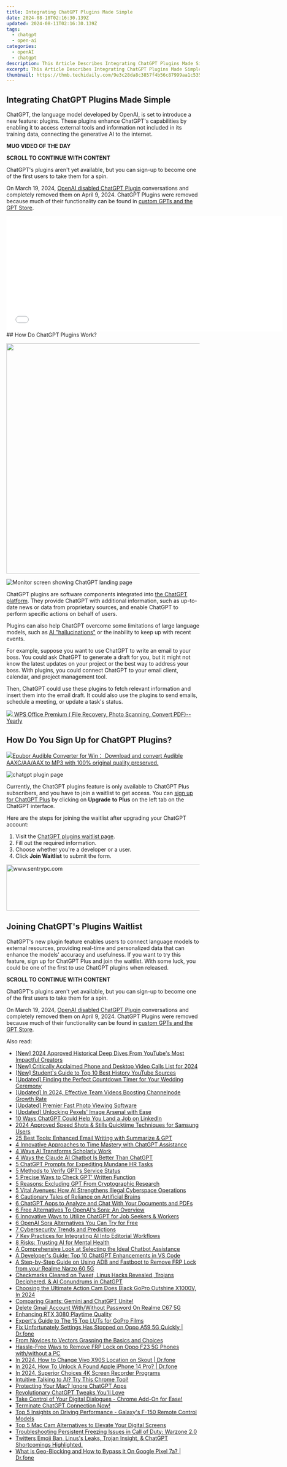 ```yaml
---
title: Integrating ChatGPT Plugins Made Simple
date: 2024-08-10T02:16:30.139Z
updated: 2024-08-11T02:16:30.139Z
tags:
  - chatgpt
  - open-ai
categories:
  - openAI
  - chatgpt
description: This Article Describes Integrating ChatGPT Plugins Made Simple
excerpt: This Article Describes Integrating ChatGPT Plugins Made Simple
thumbnail: https://thmb.techidaily.com/9e3c28da8c3857f4b56c87999aa1c53599613008193fcbe550b0f87978d3601d.jpg
---
```


## Integrating ChatGPT Plugins Made Simple

 ChatGPT, the language model developed by OpenAI, is set to introduce a new feature: plugins. These plugins enhance ChatGPT's capabilities by enabling it to access external tools and information not included in its training data, connecting the generative AI to the internet.

**MUO VIDEO OF THE DAY**

**SCROLL TO CONTINUE WITH CONTENT**

 ChatGPT's plugins aren't yet available, but you can sign-up to become one of the first users to take them for a spin.

 On March 19, 2024, [OpenAI disabled ChatGPT Plugin](https://help.openai.com/en/articles/8988022-winding-down-the-chatgpt-plugins-beta) conversations and completely removed them on April 9, 2024\. ChatGPT Plugins were removed because much of their functionality can be found in [custom GPTs and the GPT Store](https://www.makeuseof.com/how-to-use-chatgpt-custom-gpt-store/).

<!-- affiliate ads begin -->
<iframe id="iframe_672" src="//a.impactradius-go.com/gen-ad-code/5597632/1959812/17834/" width="720" height="300" scrolling="no" frameborder="0" marginheight="0" marginwidth="0"></iframe>
<!-- affiliate ads end -->
## How Do ChatGPT Plugins Work?

<!-- affiliate ads begin -->
<a href="https://appsumo.8odi.net/c/5597632/2068425/7443" target="_top" id="2068425"><img src="//a.impactradius-go.com/display-ad/7443-2068425" border="0" alt="" width="1200" height="600"/></a><img height="0" width="0" src="https://appsumo.8odi.net/i/5597632/2068425/7443" style="position:absolute;visibility:hidden;" border="0" />
<!-- affiliate ads end -->
![Monitor screen showing ChatGPT landing page](https://static1.makeuseofimages.com/wordpress/wp-content/uploads/2023/04/monitor-screen-showing-chatgpt-landing-page.jpg)

 ChatGPT plugins are software components integrated into [the ChatGPT platform](https://www.makeuseof.com/how-does-chatgpt-work/). They provide ChatGPT with additional information, such as up-to-date news or data from proprietary sources, and enable ChatGPT to perform specific actions on behalf of users.

 Plugins can also help ChatGPT overcome some limitations of large language models, such as [AI "hallucinations"](https://www.makeuseof.com/what-is-ai-hallucination-and-how-do-you-spot-it/) or the inability to keep up with recent events.

 For example, suppose you want to use ChatGPT to write an email to your boss. You could ask ChatGPT to generate a draft for you, but it might not know the latest updates on your project or the best way to address your boss. With plugins, you could connect ChatGPT to your email client, calendar, and project management tool.

 Then, ChatGPT could use these plugins to fetch relevant information and insert them into the email draft. It could also use the plugins to send emails, schedule a meeting, or update a task's status.

<!-- affiliate ads begin -->
<a href="https://secure.2checkout.com/order/checkout.php?PRODS=38729081&QTY=1&AFFILIATE=108875&CART=1"><img src="https://website-prod.cache.wpscdn.com/img/wps-spreadsheet-free-excel-editor-online-offline-1x.93e269d.png" border="0">
WPS Office Premium ( File Recovery, Photo Scanning, Convert PDF)--Yearly</a>
<!-- affiliate ads end -->
## How Do You Sign Up for ChatGPT Plugins?

<!-- affiliate ads begin -->
<a href="https://secure.2checkout.com/order/checkout.php?PRODS=4708689&QTY=1&AFFILIATE=108875&CART=1"><img src="https://www.epubor.com/images/uppic/audible-converter-interface.png" border="0">Epubor Audible Converter for Win： Download and convert Audible AAXC/AA/AAX to MP3 with 100% original quality preserved.</a>
<!-- affiliate ads end -->
![chatgpt plugin page](https://static1.makeuseofimages.com/wordpress/wp-content/uploads/2023/04/chatgpt-plugin-page.jpg)

 Currently, the ChatGPT plugins feature is only available to ChatGPT Plus subscribers, and you have to join a waitlist to get access. You can [sign up for ChatGPT Plus](https://www.makeuseof.com/chatgpt-plus-subscription-worth-it/) by clicking on **Upgrade** **to** **Plus** on the left tab on the ChatGPT interface.

 Here are the steps for joining the waitlist after upgrading your ChatGPT account:

1. Visit the [ChatGPT plugins waitlist page](https://openai.com/waitlist/plugins).
2. Fill out the required information.
3. Choose whether you're a developer or a user.
4. Click **Join Waitlist** to submit the form.

<!-- affiliate ads begin -->
<a href="https://sentrypc.7eer.net/c/5597632/398457/3022" target="_top" id="398457"><img src="//a.impactradius-go.com/display-ad/3022-398457" border="0" alt="www.sentrypc.com" width="980" height="120"/></a><img height="0" width="0" src="https://sentrypc.7eer.net/i/5597632/398457/3022" style="position:absolute;visibility:hidden;" border="0" />
<!-- affiliate ads end -->
## Joining ChatGPT's Plugins Waitlist

 ChatGPT's new plugin feature enables users to connect language models to external resources, providing real-time and personalized data that can enhance the models' accuracy and usefulness. If you want to try this feature, sign up for ChatGPT Plus and join the waitlist. With some luck, you could be one of the first to use ChatGPT plugins when released.

**SCROLL TO CONTINUE WITH CONTENT**

 ChatGPT's plugins aren't yet available, but you can sign-up to become one of the first users to take them for a spin.

 On March 19, 2024, [OpenAI disabled ChatGPT Plugin](https://help.openai.com/en/articles/8988022-winding-down-the-chatgpt-plugins-beta) conversations and completely removed them on April 9, 2024\. ChatGPT Plugins were removed because much of their functionality can be found in [custom GPTs and the GPT Store](https://www.makeuseof.com/how-to-use-chatgpt-custom-gpt-store/).


<ins class="adsbygoogle"
     style="display:block"
     data-ad-format="autorelaxed"
     data-ad-client="ca-pub-7571918770474297"
     data-ad-slot="1223367746"></ins>



<ins class="adsbygoogle"
     style="display:block"
     data-ad-client="ca-pub-7571918770474297"
     data-ad-slot="8358498916"
     data-ad-format="auto"
     data-full-width-responsive="true"></ins>

<span class="atpl-alsoreadstyle">Also read:</span>
<div><ul>
<li><a href="https://eaxpv-info.techidaily.com/new-2024-approved-historical-deep-dives-from-youtubes-most-impactful-creators/"><u>[New] 2024 Approved  Historical Deep Dives From YouTube's Most Impactful Creators</u></a></li>
<li><a href="https://desktop-recording.techidaily.com/new-critically-acclaimed-phone-and-desktop-video-calls-list-for-2024/"><u>[New] Critically Acclaimed Phone and Desktop Video Calls List for 2024</u></a></li>
<li><a href="https://facebook-record-videos.techidaily.com/new-students-guide-to-top-10-best-history-youtube-sources/"><u>[New] Student's Guide to Top 10 Best History YouTube Sources</u></a></li>
<li><a href="https://some-techniques.techidaily.com/updated-finding-the-perfect-countdown-timer-for-your-wedding-ceremony/"><u>[Updated] Finding the Perfect Countdown Timer for Your Wedding Ceremony</u></a></li>
<li><a href="https://facebook-record-videos.techidaily.com/updated-in-2024-effective-team-videos-boosting-channelnode-growth-rate/"><u>[Updated] In 2024, Effective Team Videos  Boosting Channelnode Growth Rate</u></a></li>
<li><a href="https://extra-support.techidaily.com/updated-premier-fast-photo-viewing-software/"><u>[Updated] Premier Fast Photo Viewing Software</u></a></li>
<li><a href="https://some-guidance.techidaily.com/updated-unlocking-pexels-image-arsenal-with-ease/"><u>[Updated] Unlocking Pexels' Image Arsenal with Ease</u></a></li>
<li><a href="https://tech-savvy.techidaily.com/10-ways-chatgpt-could-help-you-land-a-job-on-linkedin/"><u>10 Ways ChatGPT Could Help You Land a Job on LinkedIn</u></a></li>
<li><a href="https://article-tips.techidaily.com/2024-approved-speed-shots-and-stills-quicktime-techniques-for-samsung-users/"><u>2024 Approved  Speed Shots & Stills  Quicktime Techniques for Samsung Users</u></a></li>
<li><a href="https://tech-savvy.techidaily.com/25-best-tools-enhanced-email-writing-with-summarize-and-gpt/"><u>25 Best Tools: Enhanced Email Writing with Summarize & GPT</u></a></li>
<li><a href="https://tech-savvy.techidaily.com/4-innovative-approaches-to-time-mastery-with-chatgpt-assistance/"><u>4 Innovative Approaches to Time Mastery with ChatGPT Assistance</u></a></li>
<li><a href="https://tech-savvy.techidaily.com/4-ways-ai-transforms-scholarly-work/"><u>4 Ways AI Transforms Scholarly Work</u></a></li>
<li><a href="https://tech-savvy.techidaily.com/4-ways-the-claude-ai-chatbot-is-better-than-chatgpt/"><u>4 Ways the Claude AI Chatbot Is Better Than ChatGPT</u></a></li>
<li><a href="https://tech-savvy.techidaily.com/5-chatgpt-prompts-for-expediting-mundane-hr-tasks/"><u>5 ChatGPT Prompts for Expediting Mundane HR Tasks</u></a></li>
<li><a href="https://tech-savvy.techidaily.com/5-methods-to-verify-gpts-service-status/"><u>5 Methods to Verify GPT's Service Status</u></a></li>
<li><a href="https://tech-savvy.techidaily.com/5-precise-ways-to-check-gpt-written-function/"><u>5 Precise Ways to Check GPT’ Written Function</u></a></li>
<li><a href="https://tech-savvy.techidaily.com/5-reasons-excluding-gpt-from-cryptographic-research/"><u>5 Reasons: Excluding GPT From Cryptographic Research</u></a></li>
<li><a href="https://tech-savvy.techidaily.com/5-vital-avenues-how-ai-strengthens-illegal-cyberspace-operations/"><u>5 Vital Avenues: How AI Strengthens Illegal Cyberspace Operations</u></a></li>
<li><a href="https://tech-savvy.techidaily.com/6-cautionary-tales-of-reliance-on-artificial-brains/"><u>6 Cautionary Tales of Reliance on Artificial Brains</u></a></li>
<li><a href="https://tech-savvy.techidaily.com/6-chatgpt-apps-to-analyze-and-chat-with-your-documents-and-pdfs/"><u>6 ChatGPT Apps to Analyze and Chat With Your Documents and PDFs</u></a></li>
<li><a href="https://tech-savvy.techidaily.com/6-free-alternatives-to-openais-sora-an-overview/"><u>6 Free Alternatives To OpenAI's Sora: An Overview</u></a></li>
<li><a href="https://tech-savvy.techidaily.com/6-innovative-ways-to-utilize-chatgpt-for-job-seekers-and-workers/"><u>6 Innovative Ways to Utilize ChatGPT for Job Seekers & Workers</u></a></li>
<li><a href="https://tech-savvy.techidaily.com/6-openai-sora-alternatives-you-can-try-for-free/"><u>6 OpenAI Sora Alternatives You Can Try for Free</u></a></li>
<li><a href="https://tech-savvy.techidaily.com/7-cybersecurity-trends-and-predictions/"><u>7 Cybersecurity Trends and Predictions</u></a></li>
<li><a href="https://tech-savvy.techidaily.com/7-key-practices-for-integrating-ai-into-editorial-workflows/"><u>7 Key Practices for Integrating AI Into Editorial Workflows</u></a></li>
<li><a href="https://tech-savvy.techidaily.com/8-risks-trusting-ai-for-mental-health/"><u>8 Risks: Trusting AI for Mental Health</u></a></li>
<li><a href="https://tech-savvy.techidaily.com/a-comprehensive-look-at-selecting-the-ideal-chatbot-assistance/"><u>A Comprehensive Look at Selecting the Ideal Chatbot Assistance</u></a></li>
<li><a href="https://tech-savvy.techidaily.com/a-developers-guide-top-10-chatgpt-enhancements-in-vs-code/"><u>A Developer's Guide: Top 10 ChatGPT Enhancements in VS Code</u></a></li>
<li><a href="https://bypass-frp.techidaily.com/a-step-by-step-guide-on-using-adb-and-fastboot-to-remove-frp-lock-from-your-realme-narzo-60-5g-by-drfone-android/"><u>A Step-by-Step Guide on Using ADB and Fastboot to Remove FRP Lock from your Realme Narzo 60 5G</u></a></li>
<li><a href="https://tech-savvy.techidaily.com/1721422286358-checkmarks-cleared-on-tweet-linus-hacks-revealed-trojans-deciphered-and-ai-conundrums-in-chatgpt/"><u>Checkmarks Cleared on Tweet, Linus Hacks Revealed, Trojans Deciphered, & AI Conundrums in ChatGPT</u></a></li>
<li><a href="https://fox-http.techidaily.com/choosing-the-ultimate-action-cam-does-black-gopro-outshine-x1000v-in-2024/"><u>Choosing the Ultimate Action Cam  Does Black GoPro Outshine X1000V, In 2024</u></a></li>
<li><a href="https://tech-savvy.techidaily.com/1721433077915-comparing-giants-gemini-and-chatgpt-unite/"><u>Comparing Giants: Gemini and ChatGPT Unite!</u></a></li>
<li><a href="https://easy-unlock-android.techidaily.com/delete-gmail-account-withwithout-password-on-realme-c67-5g-by-drfone-android/"><u>Delete Gmail Account With/Without Password On Realme C67 5G</u></a></li>
<li><a href="https://graphic-issues.techidaily.com/enhancing-rtx-3080-playtime-quality/"><u>Enhancing RTX 3080 Playtime Quality</u></a></li>
<li><a href="https://fox-info.techidaily.com/experts-guide-to-the-15-top-luts-for-gopro-films/"><u>Expert's Guide to The 15 Top LUTs for GoPro Films</u></a></li>
<li><a href="https://howto.techidaily.com/fix-unfortunately-settings-has-stopped-on-oppo-a59-5g-quickly-drfone-by-drfone-fix-android-problems-fix-android-problems/"><u>Fix Unfortunately Settings Has Stopped on Oppo A59 5G Quickly | Dr.fone</u></a></li>
<li><a href="https://extra-hints.techidaily.com/from-novices-to-vectors-grasping-the-basics-and-choices/"><u>From Novices to Vectors  Grasping the Basics and Choices</u></a></li>
<li><a href="https://android-frp.techidaily.com/hassle-free-ways-to-remove-frp-lock-on-oppo-f23-5g-phones-withwithout-a-pc-by-drfone-android/"><u>Hassle-Free Ways to Remove FRP Lock on Oppo F23 5G Phones with/without a PC</u></a></li>
<li><a href="https://location-social.techidaily.com/in-2024-how-to-change-vivo-x90s-location-on-skout-drfone-by-drfone-virtual-android/"><u>In 2024, How to Change Vivo X90S Location on Skout | Dr.fone</u></a></li>
<li><a href="https://iphone-unlock.techidaily.com/in-2024-how-to-unlock-a-found-apple-iphone-14-pro-drfone-by-drfone-ios/"><u>In 2024, How To Unlock A Found Apple iPhone 14 Pro? | Dr.fone</u></a></li>
<li><a href="https://on-screen-recording.techidaily.com/in-2024-superior-choices-4k-screen-recorder-programs/"><u>In 2024, Superior Choices  4K Screen Recorder Programs</u></a></li>
<li><a href="https://tech-savvy.techidaily.com/1721408721327-intuitive-talking-to-ai-try-this-chrome-tool/"><u>Intuitive Talking to AI? Try This Chrome Tool!</u></a></li>
<li><a href="https://tech-savvy.techidaily.com/1721433275299-protecting-your-mac-ignore-chatgpt-apps/"><u>Protecting Your Mac? Ignore ChatGPT Apps</u></a></li>
<li><a href="https://tech-savvy.techidaily.com/1721391750232-revolutionary-chatgpt-tweaks-youll-love/"><u>Revolutionary ChatGPT Tweaks You'll Love</u></a></li>
<li><a href="https://tech-savvy.techidaily.com/1721431733251-take-control-of-your-digital-dialogues-chrome-add-on-for-ease/"><u>Take Control of Your Digital Dialogues - Chrome Add-On for Ease!</u></a></li>
<li><a href="https://tech-savvy.techidaily.com/1721411226505-terminate-chatgpt-connection-now/"><u>Terminate ChatGPT Connection Now!</u></a></li>
<li><a href="https://buynow-tips.techidaily.com/top-5-insights-on-driving-performance-galaxys-f-150-remote-control-models/"><u>Top 5 Insights on Driving Performance - Galaxy's F-150 Remote Control Models</u></a></li>
<li><a href="https://visual-screen-recording.techidaily.com/top-5-mac-cam-alternatives-to-elevate-your-digital-screens/"><u>Top 5 Mac Cam Alternatives to Elevate Your Digital Screens</u></a></li>
<li><a href="https://win-answers.techidaily.com/troubleshooting-persistent-freezing-issues-in-call-of-duty-warzone-20/"><u>Troubleshooting Persistent Freezing Issues in Call of Duty: Warzone 2.0</u></a></li>
<li><a href="https://tech-savvy.techidaily.com/1721428406743-twitters-emoji-ban-linuss-leaks-trojan-insight-and-chatgpt-shortcomings-highlighted/"><u>Twitters Emoji Ban, Linus's Leaks, Trojan Insight, & ChatGPT Shortcomings Highlighted.</u></a></li>
<li><a href="https://fake-location.techidaily.com/what-is-geo-blocking-and-how-to-bypass-it-on-google-pixel-7a-drfone-by-drfone-virtual-android/"><u>What is Geo-Blocking and How to Bypass it On Google Pixel 7a? | Dr.fone</u></a></li>
</ul></div>
